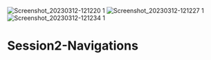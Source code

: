![Screenshot_20230312-121220 1](https://user-images.githubusercontent.com/108208250/224537746-5825a3a0-bdae-4e14-a7dc-243854b207dd.png)
![Screenshot_20230312-121227 1](https://user-images.githubusercontent.com/108208250/224537784-1bcfdf07-af62-45aa-b7cd-8d42b5a1449e.png)
![Screenshot_20230312-121234 1](https://user-images.githubusercontent.com/108208250/224537825-0449f941-f4e9-4d2a-89cf-72412cee482e.png)
# Session2-Navigations
